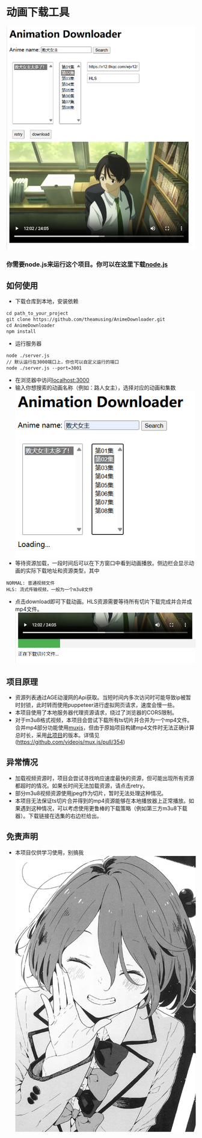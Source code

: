 # 动画下载工具
![preview](./imgs/1.png)

### 你需要node.js来运行这个项目。你可以在这里下载[node.js](https://nodejs.org/)
## 如何使用
- 下载仓库到本地，安装依赖
```
cd path_to_your_project
git clone https://github.com/theamusing/AnimeDownloader.git
cd AnimeDownloader
npm install
```
- 运行服务器
```
node ./server.js
// 默认运行在3000端口上，你也可以自定义运行的端口
node ./server.js --port=3001
```
- 在浏览器中访问[localhost:3000](https://localhost:3000)
- 输入你想搜索的动画名称（例如：路人女主），选择对应的动画和集数
  ![加载](./imgs/3.png)
- 等待资源加载，一段时间后可以在下方窗口中看到动画播放。侧边栏会显示动画的实际下载地址和资源类型，其中
```
NORMAL: 普通视频文件
HLS: 流式传输视频，一般为一个m3u8文件
```
- 点击download即可下载动画。HLS资源需要等待所有切片下载完成并合并成mp4文件。![HLS](./imgs/2.png)

## 项目原理
- 资源列表通过AGE动漫网的Api获取。当短时间内多次访问时可能导致ip被暂时封锁，此时转而使用puppeteer进行虚拟网页请求，速度会慢一些。
- 本项目使用了本地服务器代理资源请求，绕过了浏览器的CORS限制。
- 对于m3u8格式视频，本项目会尝试下载所有ts切片并合并为一个mp4文件。合并mp4部分功能使用[muxjs](https://github.com/videojs/mux.js/)，但由于原始项目构建mp4文件时无法正确计算总时长，采用[此项目](https://github.com/Momo707577045/m3u8-downloader)的版本。详情见(https://github.com/videojs/mux.js/pull/354)
  
## 异常情况
- 加载视频资源时，项目会尝试寻找响应速度最快的资源，但可能出现所有资源都超时的情况。如果长时间无法加载资源，请点击retry。
- 部分m3u8视频资源使用jpeg作为切片，暂时无法处理这种情况。
- 本项目无法保证ts切片合并得到的mp4资源能够在本地播放器上正常播放。如果遇到这种情况，可以考虑使用更鲁棒的下载策略（例如第三方m3u8下载器）。下载链接在选集的右边栏给出。

## 免责声明
- 本项目仅供学习使用，别搞我
![小鞠可爱](./imgs/tomari.jpg)
